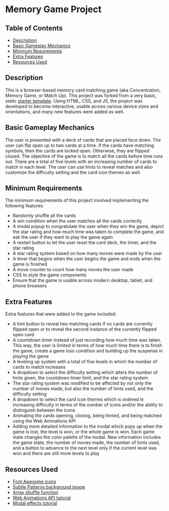 # Memory Game Project

## Table of Contents

* [Description](#description)
* [Basic Gameplay Mechanics](#basic-gameplay-mechanics)
* [Minimum Requirements](#minimum-requirements)
* [Extra Features](#extra-features)
* [Resources Used](#resources-used)


## Description

This is a browser-based memory card matching game (aka Concentration, Memory Game, or Match Up). This project was forked from a very basic, static [starter template](https://github.com/udacity/fend-project-memory-game). Using HTML, CSS, and JS, the project was developed to become interactive, usable across various device sizes and orientations, and many new features were added as well.

## Basic Gameplay Mechanics

The user is presented with a deck of cards that are placed face down. The user can flip open up to two cards at a time. If the cards have matching symbols, then the cards are locked open. Otherwise, they are flipped closed. The objective of the game is to match all the cards before time runs out. There are a total of five levels with an increasing number of cards to match in each level. The user can use hints to reveal matches and also customize the difficulty setting and the card icon themes as well.

## Minimum Requirements

The minimum requirements of this project involved implementing the following features:
* Randomly shuffle all the cards
* A win condition when the user matches all the cards correctly
* A modal popup to congratulate the user when they win the game, depict the star rating and how much time was taken to complete the game, and ask the user if they want to play the game again
* A restart button to let the user reset the card deck, the timer, and the star rating
* A star rating system based on how many moves were made by the user
* A timer that begins when the user begins the game and ends when the game is finished
* A move counter to count how many moves the user made
* CSS to style the game components
* Ensure that the game is usable across modern desktop, tablet, and phone browsers

## Extra Features

Extra features that were added to the game included:
* A hint button to reveal two matching cards if no cards are currently flipped open or to reveal the second instance of the currently flipped open card
* A countdown timer instead of just recording how much time was taken. This way, the user is limited in terms of how much time there is to finish the game, create a game loss condition and building up the suspense in playing the game
* A leveling up system with a total of five levels in which the number of cards to match increases
* A dropdown to select the difficulty setting which alters the number of hints given, the countdown timer limit, and the star rating system
* The star rating system was modified to be affected by not only the number of moves made, but also the number of hints used, and the difficulty setting
* A dropdown to select the card icon themes which is ordered in increasing difficulty in terms of the number of icons and/or the ability to distinguish between the icons
* Animating the cards opening, closing, being hinted, and being matched using the Web Animations API
* Adding more detailed information to the modal which pops up when the game is lost, the level is won, or the whole game is won. Each game state changes the color palette of the modal. New information includes the game state, the number of moves made, the number of hints used, and a button to advance to the next level only if the current level was won and there are still more levels to play

## Resources Used

* [Font Awesome icons](https://fontawesome.com)
* [Subtle Patterns background image](https://www.toptal.com/designers/subtlepatterns/xv/)
* [Array shuffle function](http://stackoverflow.com/a/2450976)
* [Web Animations API tutorial](https://developer.mozilla.org/en-US/docs/Web/API/Web_Animations_API/Using_the_Web_Animations_API)
* [Modal effects tutorial](https://tympanus.net/Development/ModalWindowEffects/)
